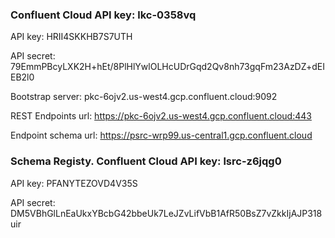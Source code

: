 ###  Confluent Cloud API key: lkc-0358vq
API key:
HRII4SKKHB7S7UTH

API secret:
79EmmPBcyLXK2H+hEt/8PlHlYwlOLHcUDrGqd2Qv8nh73gqFm23AzDZ+dEIEB2l0

Bootstrap server:
pkc-6ojv2.us-west4.gcp.confluent.cloud:9092

REST Endpoints url: 
https://pkc-6ojv2.us-west4.gcp.confluent.cloud:443

Endpoint schema url:
https://psrc-wrp99.us-central1.gcp.confluent.cloud

### Schema Registy. Confluent Cloud API key: lsrc-z6jqg0 

API key:
PFANYTEZOVD4V35S

API secret:
DM5VBhGlLnEaUkxYBcbG42bbeUk7LeJZvLifVbB1AfR50BsZ7vZkkIjAJP318uir
